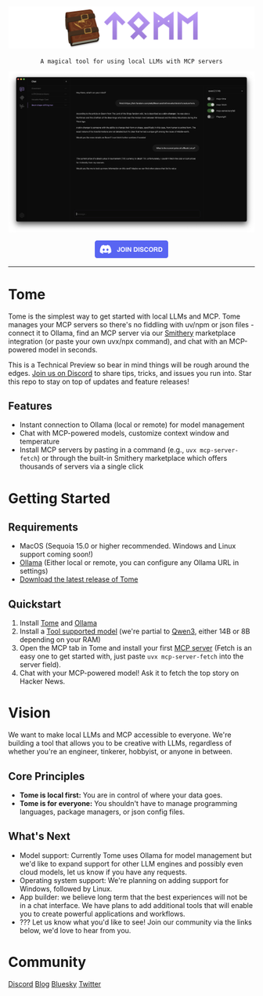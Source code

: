 <img src="static/images/repo-header.png" alt="Tome" />

<p align="center">
    <code>A magical tool for using local LLMs with MCP servers</code>
</p>

<img src="static/images/screenshot.png" alt="Tome Screenshot" />

<p align="center">
    <a href="https://discord.gg/9CH6us29YA">
        <img src=".github/images/discord.png" width="150">
    </a>
</p>

---

# Tome

Tome is the simplest way to get started with local LLMs and MCP. Tome manages your MCP servers so there's no fiddling with uv/npm or json files - connect it to Ollama, find an MCP server via our [Smithery](https://smithery.ai) marketplace integration (or paste your own uvx/npx command), and chat with an MCP-powered model in seconds.

This is a Technical Preview so bear in mind things will be rough around the edges. [Join us on Discord](https://discord.gg/9CH6us29YA) to share tips, tricks, and issues you run into. Star this repo to stay on top of updates and feature releases!

## Features

- Instant connection to Ollama (local or remote) for model management
- Chat with MCP-powered models, customize context window and temperature
- Install MCP servers by pasting in a command (e.g., `uvx mcp-server-fetch`) or through the built-in Smithery marketplace which offers thousands of servers via a single click

# Getting Started

## Requirements

- MacOS (Sequoia 15.0 or higher recommended. Windows and Linux support coming soon!)
- [Ollama](https://ollama.com/) (Either local or remote, you can configure any Ollama URL in settings)
- [Download the latest release of Tome](https://github.com/runebookai/tome/releases/download/0.4.0/Tome_0.4.0_aarch64.dmg)

## Quickstart

1. Install [Tome](https://github.com/runebookai/tome/releases/download/0.4.0/Tome_0.4.0_aarch64.dmg) and [Ollama](https://ollama.com)
2. Install a [Tool supported model](https://ollama.com/search?c=tools) (we're partial to [Qwen3](https://ollama.com/library/qwen3), either 14B or 8B depending on your RAM)
3. Open the MCP tab in Tome and install your first [MCP server](https://github.com/modelcontextprotocol/servers) (Fetch is an easy one to get started with, just paste `uvx mcp-server-fetch` into the server field).
4. Chat with your MCP-powered model! Ask it to fetch the top story on Hacker News.

# Vision

We want to make local LLMs and MCP accessible to everyone. We're building a tool that allows you to be creative with LLMs, regardless
of whether you're an engineer, tinkerer, hobbyist, or anyone in between.

## Core Principles

- **Tome is local first:** You are in control of where your data goes.
- **Tome is for everyone:** You shouldn't have to manage programming languages, package managers, or json config files.

## What's Next

- Model support: Currently Tome uses Ollama for model management but we'd like to expand support for other LLM engines and possibly even cloud models, let us know if you have any requests.
- Operating system support: We're planning on adding support for Windows, followed by Linux.
- App builder: we believe long term that the best experiences will not be in a chat interface. We have plans to add additional tools that will enable you to create powerful applications and workflows.
- ??? Let us know what you'd like to see! Join our community via the links below, we'd love to hear from you.

# Community

[Discord](https://discord.gg/9CH6us29YA) [Blog](https://blog.runebook.ai) [Bluesky](https://bsky.app/profile/gettome.app) [Twitter](https://twitter.com/get_tome) 
